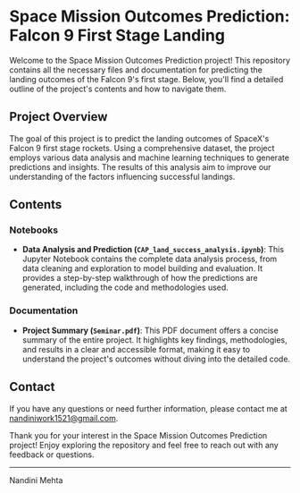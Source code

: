 # Space Mission Outcomes Prediction: Falcon 9 First Stage Landing

Welcome to the Space Mission Outcomes Prediction project! This repository contains all the necessary files and documentation for predicting the landing outcomes of the Falcon 9's first stage. Below, you'll find a detailed outline of the project's contents and how to navigate them.

## Project Overview

The goal of this project is to predict the landing outcomes of SpaceX's Falcon 9 first stage rockets. Using a comprehensive dataset, the project employs various data analysis and machine learning techniques to generate predictions and insights. The results of this analysis aim to improve our understanding of the factors influencing successful landings.

## Contents

### Notebooks

- **Data Analysis and Prediction (`CAP_land_success_analysis.ipynb`)**: This Jupyter Notebook contains the complete data analysis process, from data cleaning and exploration to model building and evaluation. It provides a step-by-step walkthrough of how the predictions are generated, including the code and methodologies used.

### Documentation

- **Project Summary (`Seminar.pdf`)**: This PDF document offers a concise summary of the entire project. It highlights key findings, methodologies, and results in a clear and accessible format, making it easy to understand the project's outcomes without diving into the detailed code.


## Contact

If you have any questions or need further information, please contact me at [nandiniwork1521@gmail.com](mailto:nandiniwork1521@gmail.com).

Thank you for your interest in the Space Mission Outcomes Prediction project! Enjoy exploring the repository and feel free to reach out with any feedback or questions.

---

Nandini Mehta
